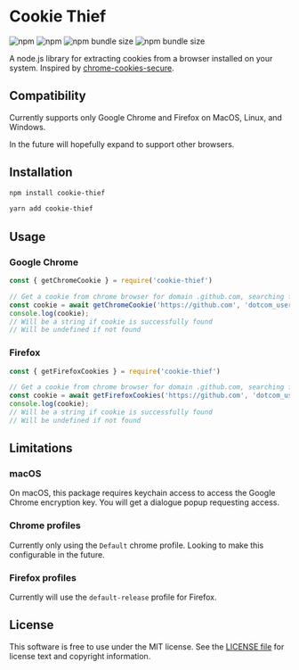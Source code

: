 # Cookie Thief
![npm](https://img.shields.io/npm/v/cookie-thief)
![npm](https://img.shields.io/npm/dw/cookie-thief)
![npm bundle size](https://img.shields.io/bundlephobia/min/cookie-thief)
![npm bundle size](https://img.shields.io/bundlephobia/minzip/cookie-thief)

A node.js library for extracting cookies from a browser installed on your system. 
Inspired by [chrome-cookies-secure](https://github.com/bertrandom/chrome-cookies-secure).

## Compatibility

Currently supports only Google Chrome and Firefox on MacOS, Linux, and Windows.

In the future will hopefully expand to support other browsers.

## Installation
```bash
npm install cookie-thief
```
```bash
yarn add cookie-thief
```

## Usage

### Google Chrome

```javascript
const { getChromeCookie } = require('cookie-thief')

// Get a cookie from chrome browser for domain .github.com, searching for cookie named 'dotcom_user'
const cookie = await getChromeCookie('https://github.com', 'dotcom_user');
console.log(cookie);
// Will be a string if cookie is successfully found
// Will be undefined if not found
```

### Firefox

```javascript
const { getFirefoxCookies } = require('cookie-thief')

// Get a cookie from chrome browser for domain .github.com, searching for cookie named 'dotcom_user'
const cookie = await getFirefoxCookies('https://github.com', 'dotcom_user');
console.log(cookie);
// Will be a string if cookie is successfully found
// Will be undefined if not found
```

## Limitations

### macOS
On macOS, this package requires keychain access to access the Google Chrome encryption key. You will get a dialogue popup requesting access.

### Chrome profiles
Currently only using the `Default` chrome profile. Looking to make this configurable in the future.

### Firefox profiles
Currently will use the `default-release` profile for Firefox.

## License
This software is free to use under the MIT license. See the [LICENSE file](https://github.com/kalininator/cookie-thief/blob/master/LICENSE.md) for license text and copyright information.
